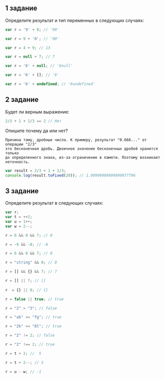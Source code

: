 ## 1 задание

Определите результат и тип переменных в следующих случаях:

```javascript
var r = '9' + 0; // '90'

var r = 9 + '0'; // '90'

var r = 4 + 9; // 13

var r = null + 7; // 7

var r = '6' + null; // '6null'

var r = '6' + []; // '6'

var r = '6' + undefined; // '6undefined'
```

## 2 задание

Будет ли верным  выражение:

```javascript
2/3 + 1 + 1/3 == 2 // Нет
```
Опишите почему да или нет?

    Причина тому, дробные числа. К примеру, результат "0.666..." от операции "2/3"
    это бесконечная дробь. Двоичное значение бесконечных дробей хранится только
    до определенного знака, из-за ограничение в памяти. Поэтому возникает неточность.
```javascript
var result = 2/3 + 1 + 1/3;
console.log(result.toFixed(20)); // 1.99999999999999977796
```

## 3 задание

Определите результат в следующих случаях:

```javascript
var r;
var t = ++2;
var u = 1++;
var w = 2--;

r = 6 && 0 && 7; // 0

r = -9 && -8; // -8

r = 6 && 0 && 7; // 0

r = "string" && 0; // 0

r = [] && {} && 7; // 7

r = [] || 7; // []
 
r  = {} || 0; // {}

r = false || true; // true

r = "2" > "3"; // false

r = "ab" <= "fg"; // true

r = "2k" <= "8l"; // true

r = "2" != 2; // false

r = "2" !== 2; // true

r = t + 2; //  5

r = t + 2--; // 5

r = u - w; // -1
```


